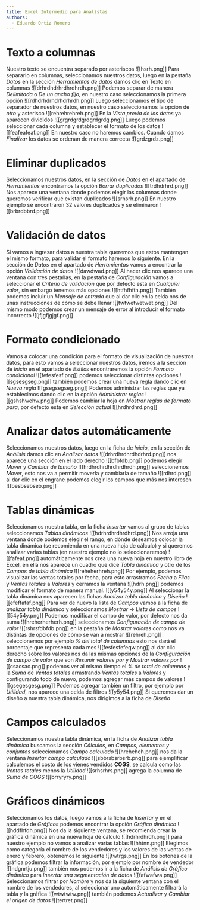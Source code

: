 ```yaml
---
title: Excel Intermedio para Analístas
authors:
  - Eduardo Ortiz Romero
---
```

# Texto a columnas
Nuestro texto se encuentra separado por asteriscos
![[hsrh.png]]
Para separarlo en columnas, seleccionamos nuestros datos, luego en la pestaña *Datos* en la sección *Herramientas de datos* damos clic en Texto en columnas
![[drhrdhdrhrdhrdhrdh.png]]
Podemos separar de manera *Delimitada* o *De un ancho fijo*, en nuestro caso seleccionamos la primera opción
![[rdhdrhdrhdrhdrhrdh.png]]
Luego seleccionamos el tipo de separador de nuestros datos, en nuestro caso seleccionamos la opción de *otro* y asterisco
![[rehrehrehreh.png]]
En la *Vista previa de los datos* ya aparecen divididos
![[grgrdgrdgrdgrdgrdg.png]]
Luego podemos seleccionar cada columna y establecer el formato de los datos
![[feafeafeaf.png]]
En nuestro caso no haremos cambios. Cuando damos *Finalizar* los datos se ordenan de manera correcta
![[grdzgrdz.png]]
# Eliminar duplicados 
Seleccionamos nuestros datos, en la sección de *Datos* en el apartado de *Herramientas* encontramos la opción *Borrar duplicados*
![[trdhdrhrd.png]]
Nos aparece una ventana donde podemos elegir las columnas donde queremos verificar que existan duplicados
![[srhsrh.png]]
En nuestro ejemplo se encontraron 32 valores duplicados y se eliminaron
![[brbrdbbrd.png]]
# Validación de datos
Si  vamos a ingresar datos a nuestra tabla queremos que estos mantengan el mismo formato, para validar el formato haremos lo siguiente. En la sección de *Datos* en el apartado de *Herramientas* vamos a encontrar la opción *Validación de datos*
![[dawdwad.png]]
Al hacer clic nos aparece una ventana con tres pestañas, en la pestaña de *Configuración* vamos a seleccionar el *Criterio de validación* que por defecto está en *Cualquier valor*, sin embargo tenemos más opciones
![[htfhfhfth.png]]
También podemos incluir un *Mensaje de entrada* que al dar clic en la celda nos de unas instrucciones de cómo se debe llenar
![[twtwetwetwet.png]]
Del mismo modo podemos crear un mensaje de error al introducir el formato incorrecto
![[jfjgfjgjgf.png]]
# Formato condicionado
Vamos a colocar una condición para el formato de visualización de nuestros datos, para esto vamos a seleccionar nuestros datos, iremos a la sección de *Inicio* en el apartado de *Estilos* encontraremos la opción *Formato condicional*
![[fefesfesf.png]]
podemos seleccionar distintas opciones
![[sgsesgseg.png]]
también podemos crear una nueva regla dando clic en *Nueva regla*
![[gsegsegseg.png]]
Podemos administrar las reglas que ya establecimos dando clic en la opción *Administrar reglas*
![[gshshwehw.png]]
Podemos cambiar la hoja en *Mostrar reglas de formato para*, por defecto esta en *Selección actual* 
![[hrdhrdhrd.png]]
# Analizar datos automáticamente
Seleccionamos nuestros datos, luego en la ficha de *Inicio*, en la sección de *Análisis* damos clic en *Analizar datos*
![[drhrdhrdhrdhdrhrd.png]]
nos aparece una sección en el lado derecho 
![[bfbfdb.png]]
podemos elegir *Mover* y *Cambiar de tamaño*
![[hrdhrdhrdhrdhrdhrdh.png]]
seleccionemos *Mover*, esto nos va a permitir moverla y cambiarla de tamaño
![[rdhrd.png]]
al dar clic en el engrane podemos elegir los campos que más nos interesen
![[besbsebseb.png]]
# Tablas dinámicas
Seleccionamos nuestra tabla, en la ficha *Insertar* vamos al grupo de tablas seleccionamos *Tablas dinámicas*
![[hdrhrdhrdhrdhrd.png]]
Nos arroja una ventana donde podemos elegir el rango, en dónde deseamos colocar la tabla dinámica (se recomienda en una nueva hoja de cálculo) y si queremos analizar varias tablas (en nuestro ejemplo no lo seleccionaremos)
![[fafeaf.png]]
automáticamente nos crea una nueva hoja en nuestro libro de Excel, en ella nos aparece un cuadro que dice *Tabla dinámica* y otro de los *Campos de tabla dinámica*
![[reheherhreh.png]]
Por ejemplo, podemos visualizar las ventas totales por fecha, para esto arrastramos *Fecha* a *Filas* y *Ventas totales* a *Valores* y cerramos la ventana
![[hdrh.png]]
podemos modificar el formato de manera manual.
![[y54y54y.png]]
Al seleccionar la tabla dinámica nos aparecen las fichas *Analizar tabla dinámica* y *Diseño*
![[efeffafaf.png]]
Para ver de nuevo la lista de *Campos* vamos a la ficha de *analizar tabla dinámica* y seleccionamos *Mostrar* -> *Lista de campos*
![[54y54y.png]]
Podemos modificar el campo de valor, por defecto nos da suma
![[hreherherherh.png]]
seleccionamos *Configuración de campo de valor*
![[rshrsfdbfdb.png]]
en la pestaña de *Mostrar valores como* nos va distintas de opciones de cómo se van a mostrar
![[rehreh.png]]
seleccionemos por ejemplo *% del total de columnas* esto nos dará el porcentaje que representa cada mes
![[fesfesfefeqw.png]]
al dar clic derecho sobre los valores nos da las mismas opciones de la *Configuración de campo de valor* que son *Resumir valores por* y *Mostrar valores por*
![[csacsac.png]]
podemos ver al mismo tiempo el *% de total de columnas* y la *Suma* de *Ventas totales* arrastrando *Ventas totales* a *Valores* y configurando todo de nuevo, podemos agregar más campos de valores
![[gsegesgesg.png]]
Podemos agregar también un filtro, por ejemplo por *Utilidad*, nos aparece una celda de filtros
![[y5y54.png]]
Si queremos dar un diseño a nuestra tabla dinámica, nos dirigimos a la ficha de *Diseño* 
# Campos calculados
Seleccionamos nuestra tabla dinámica, en la ficha de *Analizar tabla dinámica* buscamos la sección *Cálculos*, en *Campos, elementos y conjuntos* seleccionamos *Campo calculado* 
![[hreheheh.png]]
nos da la ventana *Insertar campo calculado*
![[sbbrsbsrbsrb.png]]
para ejemplificar calculemos el costo de los vienes vendidos **COGS**, se calcula como las *Ventas totales* menos la *Utilidad*
![[srhsrhrs.png]]
agrega la columna de *Suma de COGS*
![[brryryry.png]]
# Gráficos dinámicos
Seleccionamos los datos, luego vamos a la ficha de *Insertar* y en el apartado de *Gráficos* podemos encontrar la opción *Gráfico dinámico*
![[hddfhfdh.png]]
Nos da la siguiente ventana, se recomienda crear la gráfica dinámica en una nueva hoja de cálculo
![[hdrhrdhrdh.png]]
para nuestro ejemplo no vamos a analizar varias tablas
![[hhtnn.png]]
Elegimos como categoría el nombre de los vendedores y los valores de las ventas de enero y febrero, obtenemos lo siguiente
![[twtrgs.png]]
En los botones de la gráfica podemos filtrar la información, por ejemplo por nombre de vendedor
![[ndgnrtju.png]]
también nos podemos ir a la ficha de *Análisis de Gráfico dinámico* para *Insertar una segmentación de datos* 
![[fafwafwa.png]]
Seleccionamos filtrar por *Nombre* y nos da la siguiente ventana con el nombre de los vendedores, al seleccionar uno automáticamente filtrará la tabla y la gráfica
![[wtwtwtw.png]]
también podemos *Actualizar* y *Cambiar el origen de datos*
![[tertret.png]]
